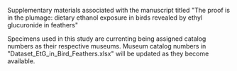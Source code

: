 Supplementary materials associated with the manuscript titled "The proof is in the plumage: dietary ethanol exposure in birds revealed by ethyl glucuronide in feathers"

Specimens used in this study are currenting being assigned catalog numbers as their respective museums. Museum catalog numbers in "Dataset_EtG_in_Bird_Feathers.xlsx" will be updated as they become available.
